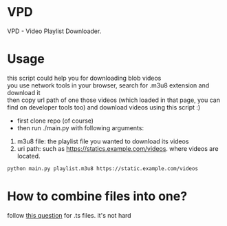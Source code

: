 # VPD
VPD - Video Playlist Downloader.

# Usage
this script could help you for downloading blob videos
<br>
you use network tools in your browser, search for .m3u8 extension and download it
<br>
then copy url path of one those videos (which loaded in that page, you can find on developer tools too) and 
download videos using this script :)

- first clone repo (of course)
- then run ./main.py with following arguments:
1. m3u8 file: the playlist file you wanted to download its videos
2. uri path: such as https://statics.example.com/videos. where videos are located.
```bash
python main.py playlist.m3u8 https://static.example.com/videos
```

# How to combine files into one?
follow [this question](https://superuser.com/questions/692990/use-ffmpeg-copy-codec-to-combine-ts-files-into-a-single-mp4/693009) for .ts files. it's not hard

